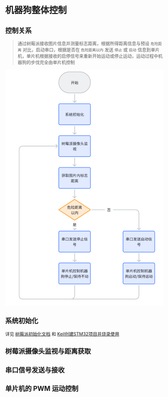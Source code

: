 # 机器狗整体控制

## 控制关系

> 通过树莓派接收图片信息并测量标志距离，根据所得距离信息与预设 `危险距离`
> 对比，启动串口，根据是否在 `危险距离以内` 发送 `停止` 或 `启动` 信息到单片机，单片机根据接收的启停信号来重新开始运动或停止运动，运动过程中机器狗的步伐完全由单片机控制

![如图](/RelevantInformation/Photos/AboutControl/TotalFlowChar.png)

## 系统初始化

详见 [树莓派初始化文档](/RelevantInformation/AboutRaspberryPi/RaspberryPiInit.md)
和 [Keil创建STM32项目并烧录使用](/RelevantInformation/AboutSTM32/STM32InitByKeil.md)

## 树莓派摄像头监视与距离获取

## 串口信号发送与接收

## 单片机的 PWM 运动控制
